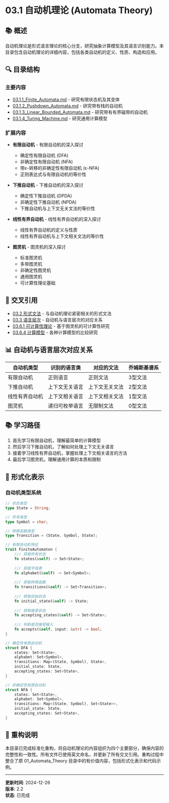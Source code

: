 # 03.1 自动机理论 (Automata Theory)

## 📚 概述

自动机理论是形式语言理论的核心分支，研究抽象计算模型及其语言识别能力。本目录包含自动机理论的详细内容，包括各类自动机的定义、性质、构造和应用。

## 🔍 目录结构

### 主要内容

- [03.1.1_Finite_Automata.md](./03.1.1_Finite_Automata.md) - 研究有限状态机及其变体
- [03.1.2_Pushdown_Automata.md](./03.1.2_Pushdown_Automata.md) - 研究带有栈的自动机
- [03.1.3_Linear_Bounded_Automata.md](./03.1.3_Linear_Bounded_Automata.md) - 研究带有有界磁带的自动机
- [03.1.4_Turing_Machine.md](./03.1.4_Turing_Machine.md) - 研究通用计算模型

### 扩展内容

- **有限自动机** - 有限自动机的深入探讨
  - 确定性有限自动机 (DFA)
  - 非确定性有限自动机 (NFA)
  - 带ε-转移的非确定性有限自动机 (ε-NFA)
  - 正则表达式与有限自动机的等价性
  
- **下推自动机** - 下推自动机的深入探讨
  - 确定性下推自动机 (DPDA)
  - 非确定性下推自动机 (NPDA)
  - 下推自动机与上下文无关文法的等价性
  
- **线性有界自动机** - 线性有界自动机的深入探讨
  - 线性有界自动机的定义与性质
  - 线性有界自动机与上下文相关文法的等价性
  
- **图灵机** - 图灵机的深入探讨
  - 标准图灵机
  - 多带图灵机
  - 非确定性图灵机
  - 通用图灵机
  - 可计算性理论基础

## 🔗 交叉引用

- [03.2 形式文法](../03.2_Formal_Grammars.md) - 与自动机理论紧密相关的形式文法
- [03.3 语言层次](../03.3_Language_Hierarchy.md) - 自动机与语言层次的对应关系
- [03.6.1 可计算性理论](../03.6_Computation_Theory/03.6.1_Computability_Theory.md) - 基于图灵机的可计算性研究
- [03.6.4 计算模型](../03.6_Computation_Theory/03.6.4_计算模型.md) - 各种计算模型的比较研究

## 📊 自动机与语言层次对应关系

| 自动机类型 | 识别的语言类 | 对应的文法 | 乔姆斯基谱系 |
|----------|------------|----------|------------|
| 有限自动机 | 正则语言 | 正则文法 | 3型文法 |
| 下推自动机 | 上下文无关语言 | 上下文无关文法 | 2型文法 |
| 线性有界自动机 | 上下文相关语言 | 上下文相关文法 | 1型文法 |
| 图灵机 | 递归可枚举语言 | 无限制文法 | 0型文法 |

## 📚 学习路径

1. 首先学习有限自动机，理解最简单的计算模型
2. 然后学习下推自动机，了解如何处理上下文无关语言
3. 接着学习线性有界自动机，掌握处理上下文相关语言的方法
4. 最后学习图灵机，理解通用计算的本质和限制

## 🔗 形式化表示

### 自动机类型系统

```rust
// 状态类型
type State = String;

// 符号类型
type Symbol = char;

// 转移函数类型
type Transition = (State, Symbol, State);

// 有限自动机特征
trait FiniteAutomaton {
    /// 获取所有状态
    fn states(&self) -> Set<State>;
    
    /// 获取字母表
    fn alphabet(&self) -> Set<Symbol>;
    
    /// 获取转移函数
    fn transitions(&self) -> Set<Transition>;
    
    /// 获取初始状态
    fn initial_state(&self) -> State;
    
    /// 获取接受状态
    fn accepting_states(&self) -> Set<State>;
    
    /// 判断是否接受输入
    fn accepts(&self, input: &str) -> bool;
}

// 确定性有限自动机
struct DFA {
    states: Set<State>,
    alphabet: Set<Symbol>,
    transitions: Map<(State, Symbol), State>,
    initial_state: State,
    accepting_states: Set<State>,
}

// 非确定性有限自动机
struct NFA {
    states: Set<State>,
    alphabet: Set<Symbol>,
    transitions: Map<(State, Symbol), Set<State>>,
    initial_state: State,
    accepting_states: Set<State>,
}
```

## 📝 重构说明

本目录已完成标准化重构，将自动机理论的内容组织为四个主要部分，确保内容的完整性和一致性。所有文件已使用英文命名，并更新了所有交叉引用。重构过程中整合了原 01_Automata_Theory 目录中的有价值内容，包括形式化表示和代码示例。

---

**更新时间**: 2024-12-26  
**版本**: 2.2  
**状态**: 已完成
